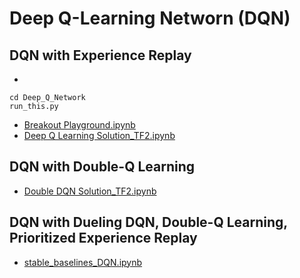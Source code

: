 # Deep Q-Learning Networn (DQN) 

## DQN with Experience Replay
-
```
cd Deep_Q_Network
run_this.py
```
- [Breakout Playground.ipynb](Breakout%20Playground.ipynb)
- [Deep Q Learning Solution_TF2.ipynb](Deep%20Q%20Learning%20Solution_TF2.ipynb)

## DQN with Double-Q Learning
- [Double DQN Solution_TF2.ipynb](Double%20DQN%20Solution_TF2.ipynb)

## DQN with Dueling DQN, Double-Q Learning, Prioritized Experience Replay
- [stable_baselines_DQN.ipynb](stable_baselines_DQN.ipynb)
